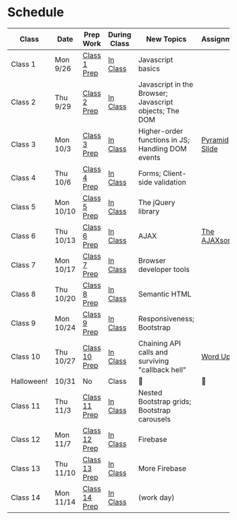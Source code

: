 
# Schedule

Class | Date | Prep Work | During Class | New Topics | Assignment | Assignment Due
|-----|------|-----------|--------------|------------|------------|---------------|
Class 1 | Mon 9/26 | [Class 1 Prep](./class1-prep) | [In Class](./class1) | Javascript basics | | |
Class 2 | Thu 9/29 | [Class 2 Prep](./class2-prep) | [In Class](./class2) | Javascript in the Browser; Javascript objects; The DOM | | |
Class 3 | Mon 10/3 | [Class 3 Prep](./class3-prep) | [In Class](./class3) | Higher-order functions in JS; Handling DOM events | [Pyramid Slide][pyramid-slide] | |
Class 4 | Thu 10/6 | [Class 4 Prep](./class4-prep) | [In Class](./class4) | Forms; Client-side validation | | |
Class 5 | Mon 10/10 | [Class 5 Prep](./class5-prep) | [In Class](./class5) | The jQuery library | | |
Class 6 | Thu 10/13 | [Class 6 Prep](./class6-prep) | [In Class](./class6) | AJAX | [The AJAXson 5][ajaxson-5] | [Pyramid Slide][pyramid-slide] |
Class 7 | Mon 10/17 | [Class 7 Prep](./class7-prep) | [In Class](./class7) | Browser developer tools | | |
Class 8 | Thu 10/20 | [Class 8 Prep](./class8-prep) | [In Class](./class8) | Semantic HTML | | | |
Class 9 | Mon 10/24 | [Class 9 Prep](./class9-prep) | [In Class](./class9) | Responsiveness; Bootstrap | |
Class 10 | Thu 10/27 | [Class 10 Prep](./class10-prep) | [In Class](./class10) | Chaining API calls and surviving "callback hell" | [Word Up!][word-up] | |
Halloween! | 10/31 | No | Class | 👻 | 🎃 | 👾 |
Class 11 | Thu 11/3 | [Class 11 Prep](./class11-prep) | [In Class](./class11) | Nested Bootstrap grids; Bootstrap carousels | | [The AJAXson 5][ajaxson-5] |
Class 12 | Mon 11/7 | [Class 12 Prep](./class12-prep) | [In Class](./class12) | Firebase | | |
Class 13 | Thu 11/10 | [Class 13 Prep](./class13-prep) | [In Class](./class13) | More Firebase | | |
Class 14 | Mon 11/14 | [Class 14 Prep](./class14-prep) | [In Class](./class14) | (work day) | | [Word Up!][word-up]


[pyramid-slide]: ../materials/assignments/pyramid-slide
[ajaxson-5]: ../materials/assignments/ajaxson-5
[word-up]: ../materials/assignments/word-up
